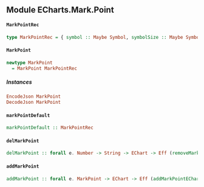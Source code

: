 ## Module ECharts.Mark.Point

#### `MarkPointRec`

``` purescript
type MarkPointRec = { symbol :: Maybe Symbol, symbolSize :: Maybe SymbolSize, large :: Maybe Boolean, effect :: Maybe MarkPointEffect, data :: Maybe (Array MarkPointData), geoCoord :: Maybe (StrMap (Tuple Number Number)) }
```

#### `MarkPoint`

``` purescript
newtype MarkPoint
  = MarkPoint MarkPointRec
```

##### Instances
``` purescript
EncodeJson MarkPoint
DecodeJson MarkPoint
```

#### `markPointDefault`

``` purescript
markPointDefault :: MarkPointRec
```

#### `delMarkPoint`

``` purescript
delMarkPoint :: forall e. Number -> String -> EChart -> Eff (removeMarkPointECharts :: REMOVE_MARKPOINT | e) EChart
```

#### `addMarkPoint`

``` purescript
addMarkPoint :: forall e. MarkPoint -> EChart -> Eff (addMarkPointECharts :: ADD_MARKPOINT | e) EChart
```


